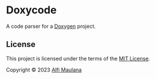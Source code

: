 # Doxycode

A code parser for a [Doxygen](https://www.doxygen.nl/) project.

## License

This project is licensed under the terms of the [MIT License](./LICENSE).

Copyright © 2023 [Alfi Maulana](https://github.com/threeal)
